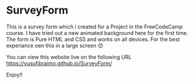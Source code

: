 # SurveyForm

This is a survey form which i created for a Project in the FreeCodeCamp course. I have tried out a new animated background here for the first time. The form is Pure HTML and CSS and works on all devices. 
For the best experiance oen this in a large screen 😊

You can view this website live on the following URL https://yusufibraimo.github.io/SurveyForm/


Enjoy!!
